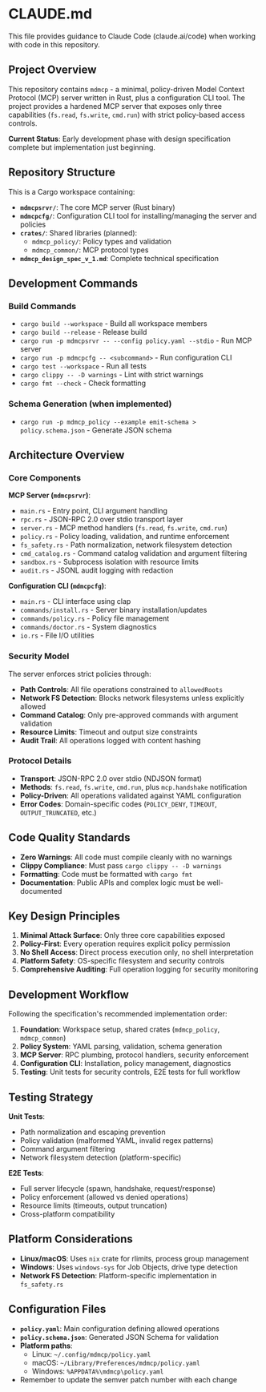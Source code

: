# CLAUDE.md

This file provides guidance to Claude Code (claude.ai/code) when working with code in this repository.

## Project Overview

This repository contains `mdmcp` - a minimal, policy-driven Model Context Protocol (MCP) server written in Rust, plus a configuration CLI tool. The project provides a hardened MCP server that exposes only three capabilities (`fs.read`, `fs.write`, `cmd.run`) with strict policy-based access controls.

**Current Status**: Early development phase with design specification complete but implementation just beginning.

## Repository Structure

This is a Cargo workspace containing:

- **`mdmcpsrvr/`**: The core MCP server (Rust binary)
- **`mdmcpcfg/`**: Configuration CLI tool for installing/managing the server and policies
- **`crates/`**: Shared libraries (planned):
  - `mdmcp_policy/`: Policy types and validation
  - `mdmcp_common/`: MCP protocol types
- **`mdmcp_design_spec_v_1.md`**: Complete technical specification

## Development Commands

### Build Commands
- `cargo build --workspace` - Build all workspace members
- `cargo build --release` - Release build 
- `cargo run -p mdmcpsrvr -- --config policy.yaml --stdio` - Run MCP server
- `cargo run -p mdmcpcfg -- <subcommand>` - Run configuration CLI
- `cargo test --workspace` - Run all tests
- `cargo clippy -- -D warnings` - Lint with strict warnings
- `cargo fmt --check` - Check formatting

### Schema Generation (when implemented)
- `cargo run -p mdmcp_policy --example emit-schema > policy.schema.json` - Generate JSON schema

## Architecture Overview

### Core Components

**MCP Server (`mdmcpsrvr`)**:
- `main.rs` - Entry point, CLI argument handling
- `rpc.rs` - JSON-RPC 2.0 over stdio transport layer
- `server.rs` - MCP method handlers (`fs.read`, `fs.write`, `cmd.run`)
- `policy.rs` - Policy loading, validation, and runtime enforcement
- `fs_safety.rs` - Path normalization, network filesystem detection
- `cmd_catalog.rs` - Command catalog validation and argument filtering
- `sandbox.rs` - Subprocess isolation with resource limits
- `audit.rs` - JSONL audit logging with redaction

**Configuration CLI (`mdmcpcfg`)**:
- `main.rs` - CLI interface using clap
- `commands/install.rs` - Server binary installation/updates
- `commands/policy.rs` - Policy file management
- `commands/doctor.rs` - System diagnostics
- `io.rs` - File I/O utilities

### Security Model

The server enforces strict policies through:
- **Path Controls**: All file operations constrained to `allowedRoots`
- **Network FS Detection**: Blocks network filesystems unless explicitly allowed
- **Command Catalog**: Only pre-approved commands with argument validation
- **Resource Limits**: Timeout and output size constraints
- **Audit Trail**: All operations logged with content hashing

### Protocol Details

- **Transport**: JSON-RPC 2.0 over stdio (NDJSON format)
- **Methods**: `fs.read`, `fs.write`, `cmd.run`, plus `mcp.handshake` notification
- **Policy-Driven**: All operations validated against YAML configuration
- **Error Codes**: Domain-specific codes (`POLICY_DENY`, `TIMEOUT`, `OUTPUT_TRUNCATED`, etc.)

## Code Quality Standards

- **Zero Warnings**: All code must compile cleanly with no warnings
- **Clippy Compliance**: Must pass `cargo clippy -- -D warnings`
- **Formatting**: Code must be formatted with `cargo fmt`
- **Documentation**: Public APIs and complex logic must be well-documented

## Key Design Principles

1. **Minimal Attack Surface**: Only three core capabilities exposed
2. **Policy-First**: Every operation requires explicit policy permission
3. **No Shell Access**: Direct process execution only, no shell interpretation
4. **Platform Safety**: OS-specific filesystem and security controls
5. **Comprehensive Auditing**: Full operation logging for security monitoring

## Development Workflow

Following the specification's recommended implementation order:

1. **Foundation**: Workspace setup, shared crates (`mdmcp_policy`, `mdmcp_common`)
2. **Policy System**: YAML parsing, validation, schema generation
3. **MCP Server**: RPC plumbing, protocol handlers, security enforcement
4. **Configuration CLI**: Installation, policy management, diagnostics
5. **Testing**: Unit tests for security controls, E2E tests for full workflow

## Testing Strategy

**Unit Tests**:
- Path normalization and escaping prevention
- Policy validation (malformed YAML, invalid regex patterns)
- Command argument filtering
- Network filesystem detection (platform-specific)

**E2E Tests**:
- Full server lifecycle (spawn, handshake, request/response)
- Policy enforcement (allowed vs denied operations)
- Resource limits (timeouts, output truncation)
- Cross-platform compatibility

## Platform Considerations

- **Linux/macOS**: Uses `nix` crate for rlimits, process group management
- **Windows**: Uses `windows-sys` for Job Objects, drive type detection
- **Network FS Detection**: Platform-specific implementation in `fs_safety.rs`

## Configuration Files

- **`policy.yaml`**: Main configuration defining allowed operations
- **`policy.schema.json`**: Generated JSON Schema for validation
- **Platform paths**: 
  - Linux: `~/.config/mdmcp/policy.yaml`
  - macOS: `~/Library/Preferences/mdmcp/policy.yaml`
  - Windows: `%APPDATA%\mdmcp\policy.yaml`
- Remember to update the semver patch number with each change